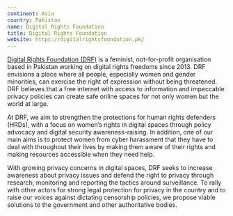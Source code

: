 ```yaml
---
continent: Asia
country: Pakistan
name: Digital Rights Foundation
title: Digital Rights Foundation
website: https://digitalrightsfoundation.pk/
---
```


[Digital Rights Foundation (DRF)](https://digitalrightsfoundation.pk/) is a feminist, not-for-profit organisation based in Pakistan working on digital rights freedoms since 2013. DRF envisions a place where all people, especially women and gender minorities, can exercise the right of expression without being threatened. DRF believes that a free internet with access to information and impeccable privacy policies can create safe online spaces for not only women but the world at large.

At DRF, we aim to strengthen the protections for human rights defenders (HRDs), with a focus on women’s rights in digital spaces through policy advocacy and digital security awareness-raising. In addition, one of our main aims is to protect women from cyber harassment that they have to deal with throughout their lives by making them aware of their rights and making resources accessible when they need help.

With growing privacy concerns in digital spaces, DRF seeks to increase awareness about privacy issues and defend the right to privacy through research, monitoring and reporting the tactics around surveillance. To rally with other actors for strong legal protection for privacy in the country and to raise our voices against dictating censorship policies, we propose viable solutions to the government and other authoritative bodies. 
